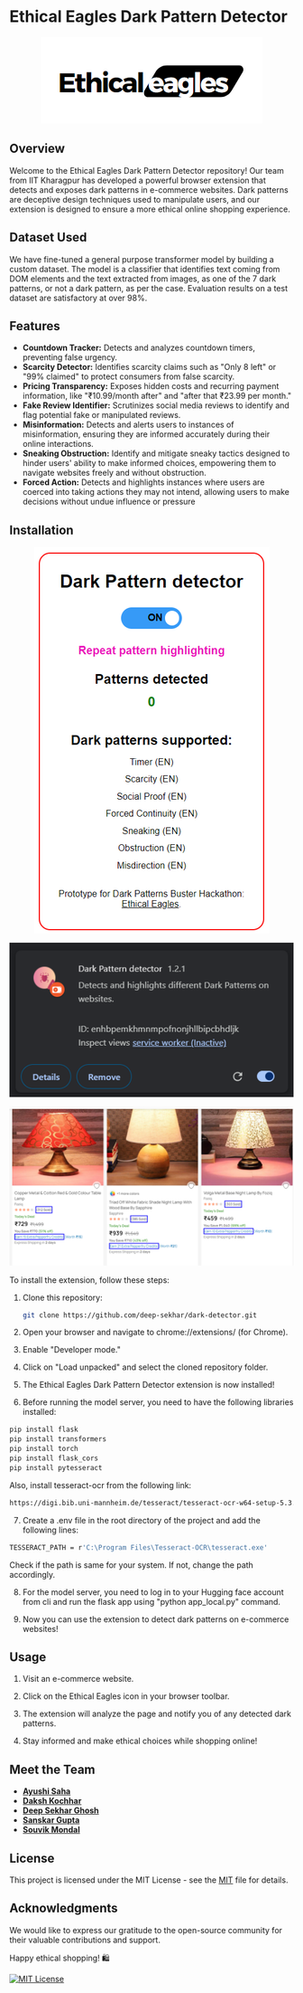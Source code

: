 # Ethical Eagles Dark Pattern Detector

<p align="center">
  <img src="./images/Logo.png" alt="animated" />
</p>

## Overview

Welcome to the Ethical Eagles Dark Pattern Detector repository! Our team from IIT Kharagpur has developed a powerful browser extension that detects and exposes dark patterns in e-commerce websites. Dark patterns are deceptive design techniques used to manipulate users, and our extension is designed to ensure a more ethical online shopping experience.

## Dataset Used

We have fine-tuned a general purpose transformer model by building a custom dataset. The model is a classifier that identifies text coming from DOM elements and the text extracted from images, as one of the 7 dark patterns, or not a dark pattern, as per the case. Evaluation results on a test dataset are satisfactory at over 98%.

## Features

- **Countdown Tracker:** Detects and analyzes countdown timers, preventing false urgency.
- **Scarcity Detector:** Identifies scarcity claims such as "Only 8 left" or "99% claimed" to protect consumers from false scarcity.
- **Pricing Transparency:** Exposes hidden costs and recurring payment information, like "₹10.99/month after" and "after that ₹23.99 per month."
- **Fake Review Identifier:** Scrutinizes social media reviews to identify and flag potential fake or manipulated reviews.
- **Misinformation:** Detects and alerts users to instances of misinformation, ensuring they are informed accurately during their online interactions.
- **Sneaking Obstruction:** Identify and mitigate sneaky tactics designed to hinder users' ability to make informed choices, empowering them to navigate websites freely and without obstruction.
- **Forced Action:** Detects and highlights instances where users are coerced into taking actions they may not intend, allowing users to make decisions without undue influence or pressure

## Installation
<p align="center">
  <img src="./images/Extension.png" alt="animated" />
</p>
<p align="center">
  <img src="./images/logo1.png" alt="animated" />
</p>
<p align="center">
  <img src="./images/example.png" alt="animated" />
</p>

To install the extension, follow these steps:

1. Clone this repository:

   ```bash
   git clone https://github.com/deep-sekhar/dark-detector.git
   ```

2. Open your browser and navigate to chrome://extensions/  (for Chrome).

3. Enable "Developer mode."

4. Click on "Load unpacked" and select the cloned repository folder.

5. The Ethical Eagles Dark Pattern Detector extension is now installed!

6. Before running the model server, you need to have the following libraries installed:
  ```bash
  pip install flask
  pip install transformers
  pip install torch
  pip install flask_cors
  pip install pytesseract
  ```
Also, install tesseract-ocr from the following link:
  ```bash
  https://digi.bib.uni-mannheim.de/tesseract/tesseract-ocr-w64-setup-5.3.3.20231005.exe
  ```

7. Create a .env file in the root directory of the project and add the following lines:
  ```bash
  TESSERACT_PATH = r'C:\Program Files\Tesseract-OCR\tesseract.exe'
  ```
Check if the path is same for your system. If not, change the path accordingly.

8. For the model server, you need to log in to your Hugging face account from cli and run the flask app using "python app_local.py" command.

9. Now you can use the extension to detect dark patterns on e-commerce websites!

## Usage

1. Visit an e-commerce website.

2. Click on the Ethical Eagles icon in your browser toolbar.

3. The extension will analyze the page and notify you of any detected dark patterns.

4. Stay informed and make ethical choices while shopping online!

## Meet the Team

- **[Ayushi Saha](https://github.com/Code-2k2)**
- **[Daksh Kochhar](https://github.com/17AtGithub)**
- **[Deep Sekhar Ghosh](https://github.com/deep-sekhar)**
- **[Sanskar Gupta](https://github.com/sanskar12k)**
- **[Souvik Mondal](https://github.com/souvikm2002)**

## License

This project is licensed under the MIT License - see the [MIT](https://choosealicense.com/licenses/mit/) file for details.

## Acknowledgments

We would like to express our gratitude to the open-source community for their valuable contributions and support.

Happy ethical shopping! 🛍️

[![MIT License](https://img.shields.io/badge/License-MIT-blue.svg)](LICENSE)